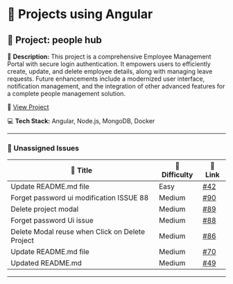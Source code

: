 # 🚀 Projects using Angular

## 📌 Project: people hub

📝 **Description:** This project is a comprehensive Employee Management Portal with secure login authentication. It empowers users to efficiently create, update, and delete employee details, along with managing leave requests. Future enhancements include a modernized user interface, notification management, and the integration of other advanced features for a complete people management solution.

🔗 [View Project](https://github.com/abhisek247767/PeopleHub-Frontend)

💻 **Tech Stack:** Angular, Node.js, MongoDB, Docker

---

### 🐛 Unassigned Issues

| 🔖 Title | 🎯 Difficulty | 🔗 Link |
|----------|----------------|---------|
| Update README.md file | Easy | [#42](https://github.com/abhisek247767/PeopleHub-Frontend/issues/42) |
| Forget password ui modification ISSUE 88 | Medium | [#90](https://github.com/abhisek247767/PeopleHub-Frontend/pull/90) |
| Delete project modal | Medium | [#89](https://github.com/abhisek247767/PeopleHub-Frontend/pull/89) |
| Forget password Ui issue | Medium | [#88](https://github.com/abhisek247767/PeopleHub-Frontend/issues/88) |
| Delete Modal reuse when Click on Delete Project | Medium | [#86](https://github.com/abhisek247767/PeopleHub-Frontend/issues/86) |
| Update README.md file | Medium | [#70](https://github.com/abhisek247767/PeopleHub-Frontend/pull/70) |
| Updated README.md | Medium | [#49](https://github.com/abhisek247767/PeopleHub-Frontend/pull/49) |

---

